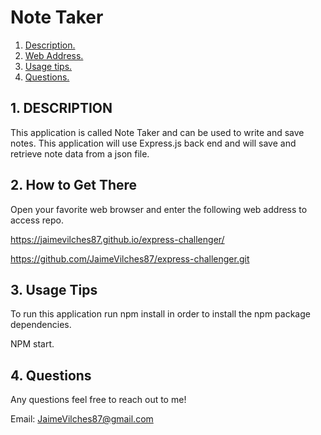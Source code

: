 # Note Taker

1. [ Description. ](#desc)
2. [ Web Address. ](#web-address)
3. [ Usage tips. ](#usage)
4. [ Questions. ](#questions)

<a name="desc"></a>
## 1. DESCRIPTION

This application is called Note Taker and can be used to write and save notes.
This application will use Express.js back end and will save and retrieve note data from a json file.

<a name="web-address"></a>
## 2. How to Get There

Open your favorite web browser and enter the following web address to access repo.

 https://jaimevilches87.github.io/express-challenger/

https://github.com/JaimeVilches87/express-challenger.git

<a name="usage"></a>
## 3. Usage Tips

To run this application run npm install in order to install the npm package dependencies.

NPM start.

<a name="questions"></a>
## 4. Questions

Any questions feel free to reach out to me!

Email: JaimeVilches87@gmail.com